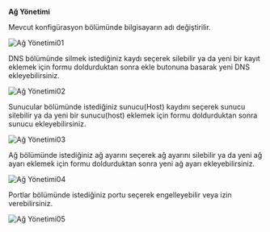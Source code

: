 **Ağ Yönetimi**

Mevcut konfigürasyon bölümünde bilgisayarın adı değiştirilir.

![Ağ Yönetimi01](../images/güvenlik/ag_yonetimi01.png)

DNS bölümünde silmek istediğiniz kaydı seçerek silebilir ya da yeni bir kayıt eklemek için formu doldurduktan sonra ekle butonuna basarak yeni DNS ekleyebilirsiniz.

![Ağ Yönetimi02](../images/güvenlik/ag_yonetimi02.png)

Sunucular bölümünde istediğiniz sunucu(Host) kaydını seçerek sunucu silebilir ya da yeni bir sunucu(host) eklemek için formu doldurduktan sonra sunucu ekleyebilirsiniz.

![Ağ Yönetimi03](../images/güvenlik/ag_yonetimi03.png)

Ağ bölümünde istediğiniz ağ ayarını seçerek ağ ayarını silebilir ya da yeni ağ ayarı eklemek için formu doldurduktan sonra yeni ağ ayarı ekleyebilirsiniz.

![Ağ Yönetimi04](../images/güvenlik/ag_yonetimi04.png)

Portlar bölümünde istediğiniz portu seçerek engelleyebilir veya izin verebilirsiniz.

![Ağ Yönetimi05](../images/güvenlik/ag_yonetimi05.png)
